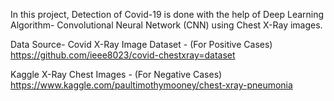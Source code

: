 In this project, Detection of Covid-19 is done with the help of Deep Learning Algorithm- Convolutional Neural Network (CNN) using Chest X-Ray images.

Data Source-
Covid X-Ray Image Dataset - (For Positive Cases)
https://github.com/ieee8023/covid-chestxray=dataset

Kaggle X-Ray Chest Images - (For Negative Cases)
https://www.kaggle.com/paultimothymooney/chest-xray-pneumonia
